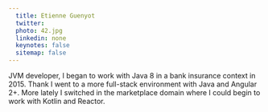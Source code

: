 ```yaml
---
  title: Etienne Guenyot
  twitter: 
  photo: 42.jpg
  linkedin: none
  keynotes: false
  sitemap: false
---
```

JVM developer, I began to work with Java 8 in a bank insurance context in 2015. Thank I went to a more full-stack environment with Java and Angular 2+. More lately I switched in the marketplace domain where I could begin to work with Kotlin and Reactor.

